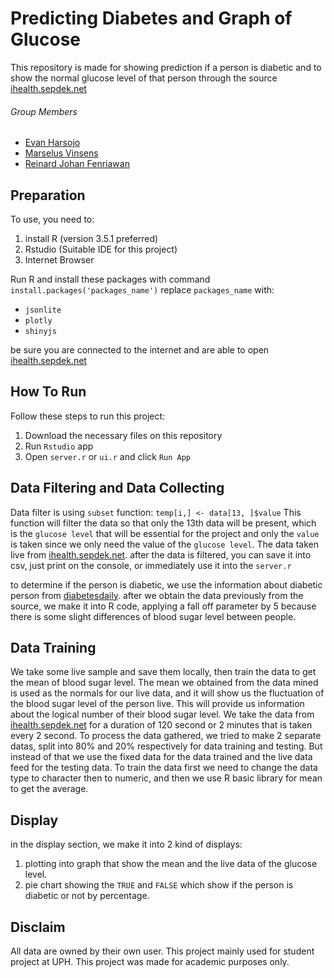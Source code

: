 # Predicting Diabetes and Graph of Glucose
This repository is made for showing prediction if a person is diabetic and to show the normal glucose level of that person through the source [ihealth.sepdek.net](https://ihealth.sepdek.net)

###### Group Members
* [Evan Harsojo](https://github.com/evnhar828)
* [Marselus Vinsens](https://github.com/mvinsens)
* [Reinard Johan Fenriawan](https://github.com/ReinardJohan)

## Preparation
To use, you need to:
1. install R (version 3.5.1 preferred)
2. Rstudio (Suitable IDE for this project)
3. Internet Browser

Run R and install these packages with command `install.packages('packages_name')`
replace `packages_name` with:
- `jsonlite`
- `plotly`
- `shinyjs`

be sure you are connected to the internet and are able to open
[ihealth.sepdek.net](https://ihealth.sepdek.net)

## How To Run
Follow these steps to run this project:
1. Download the necessary files on this repository
2. Run `Rstudio` app
3. Open `server.r` or `ui.r` and click `Run App`

## Data Filtering and Data Collecting
Data filter is using `subset` function:
`temp[i,] <- data[13, ]$value`
This function will filter the data so that only the 13th data will be present, which is the `glucose level` that will be essential for the project and only the `value` is taken since we only need the value of the `glucose level`.
The data taken live from [ihealth.sepdek.net](https://ihealth.sepdek.net).
after the data is filtered, you can save it into csv, just print on the console, or immediately use it into the `server.r`

to determine if the person is diabetic, we use the information about diabetic person from [diabetesdaily](https://www.diabetesdaily.com/learn-about-diabetes/understanding-blood-sugars/is-my-blood-sugar-normal/).
after we obtain the data previously from the source, we make it into R code, applying a fall off parameter by 5 because there is some slight differences of blood sugar level between people.

## Data Training
We take some live sample and save them locally, then train the data to get the mean of blood sugar level. The mean we obtained from the data mined is used as the normals for our live data, and it will show us the fluctuation of the blood sugar level of the person live. This will provide us information about the logical number of their blood sugar level. We take the data from [ihealth.sepdek.net](https://ihealth.sepdek.net) for a duration of 120 second or 2 minutes that is taken every 2 second. To process the data gathered, we tried to make 2 separate datas, split into 80% and 20% respectively for data training and testing. But instead of that we use the fixed data for the data trained and the live data feed for the testing data. To train the data first we need to change the data type to character then to numeric, and then we use R basic library for mean to get the average.

## Display
in the display section, we make it into 2 kind of displays:
1. plotting into graph that show the mean and the live data of the glucose level.
2. pie chart showing the `TRUE` and `FALSE` which show if the person is diabetic or not by percentage.

## Disclaim
All data are owned by their own user.
This project mainly used for student project at UPH.
This project was made for academic purposes only.
